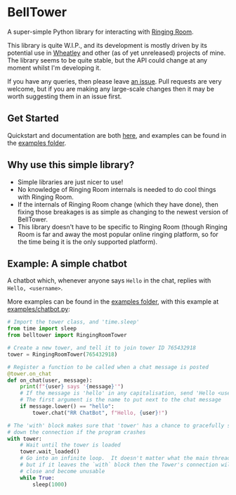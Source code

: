 # BellTower

A super-simple Python library for interacting with [Ringing Room](https://ringingroom.com).

This library is quite W.I.P., and its development is mostly driven by its potential use in
[Wheatley](https://github.com/kneasle/wheatley) and other (as of yet unreleased) projects of mine.
The library seems to be quite stable, but the API could change at any moment whilst I'm developing
it.

If you have any queries, then please leave 
[an issue](https://github.com/kneasle/belltower/issues/new).  Pull requests are very welcome, but if
you are making any large-scale changes then it may be worth suggesting them in an issue first.

## Get Started

Quickstart and documentation are both
[here](https://github.com/kneasle/belltower/blob/master/QUICKSTART.md), and examples can be found in
the [examples folder](https://github.com/kneasle/belltower/tree/master/examples).

## Why use this simple library?

- Simple libraries are just nicer to use!
- No knowledge of Ringing Room internals is needed to do cool things with Ringing Room.
- If the internals of Ringing Room change (which they have done), then fixing those breakages is as
  simple as changing to the newest version of BellTower.
- This library doesn't have to be specific to Ringing Room (though Ringing Room is far and away the
  most popular online ringing platform, so for the time being it is the only supported platform).

## Example: A simple chatbot

A chatbot which, whenever anyone says `Hello` in the chat, replies with `Hello, <username>`.

More examples can be found in the 
[examples folder](https://github.com/kneasle/belltower/tree/master/examples), with this example at
[examples/chatbot.py](https://github.com/kneasle/belltower/blob/master/examples/chatbot.py):
```python
# Import the tower class, and 'time.sleep'
from time import sleep
from belltower import RingingRoomTower

# Create a new tower, and tell it to join tower ID 765432918
tower = RingingRoomTower(765432918)

# Register a function to be called when a chat message is posted
@tower.on_chat
def on_chat(user, message):
    print(f"{user} says '{message}'")
    # If the message is 'hello' in any capitalisation, send 'Hello <user>'.
    # The first argument is the name to put next to the chat message
    if message.lower() == "hello":
        tower.chat("RR ChatBot", f"Hello, {user}!")

# The 'with' block makes sure that 'tower' has a chance to gracefully shut
# down the connection if the program crashes
with tower:
    # Wait until the tower is loaded
    tower.wait_loaded()
    # Go into an infinite loop.  It doesn't matter what the main thread does,
    # but if it leaves the `with` block then the Tower's connection will
    # close and become unusable
    while True:
        sleep(1000)
```

